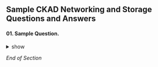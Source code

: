 ## Sample CKAD Networking and Storage Questions and Answers

#### 01. Sample Question.

<details><summary>show</summary>
<p>

```bash
Sample

```

</p>
</details>

*End of Section*